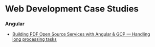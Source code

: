 # Web Development Case Studies

### Angular
- [Building PDF Open Source Services with Angular & GCP — Handling long processing tasks](https://itnext.io/building-pdf-open-source-services-with-angular-gcp-handling-long-processing-tasks-e15cb4e511d3)
